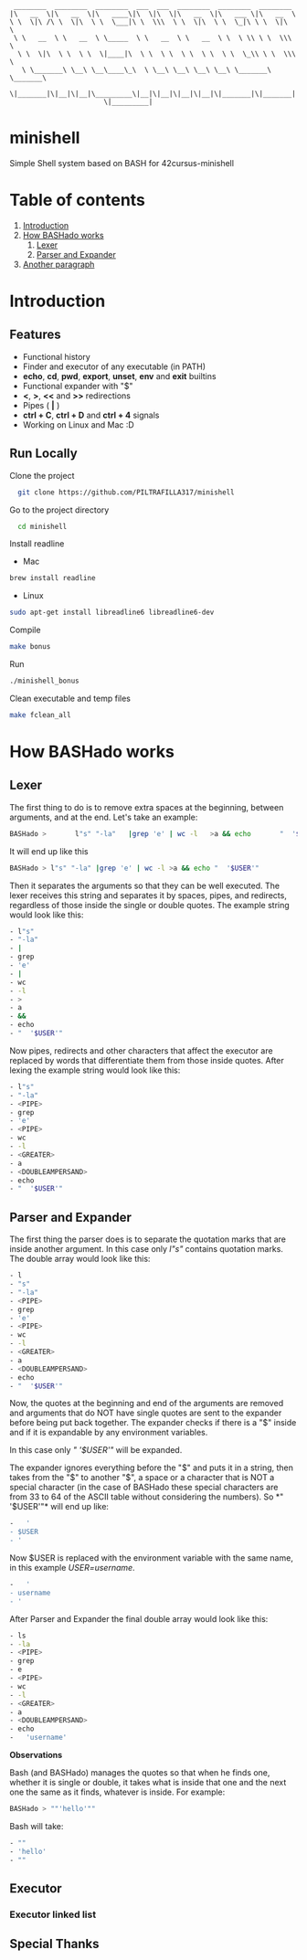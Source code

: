      ________  ________  ________  ___  ___  ________  ________  ________     
    |\   __  \|\   __  \|\   ____\|\  \|\  \|\   __  \|\   ___ \|\   __  \    
    \ \  \|\ /\ \  \|\  \ \  \___|\ \  \\\  \ \  \|\  \ \  \_|\ \ \  \|\  \   
     \ \   __  \ \   __  \ \_____  \ \   __  \ \   __  \ \  \ \\ \ \  \\\  \  
      \ \  \|\  \ \  \ \  \|____|\  \ \  \ \  \ \  \ \  \ \  \_\\ \ \  \\\  \ 
       \ \_______\ \__\ \__\____\_\  \ \__\ \__\ \__\ \__\ \_______\ \_______\
        \|_______|\|__|\|__|\_________\|__|\|__|\|__|\|__|\|_______|\|_______|
                           \|_________|                                       

 
#   minishell
Simple Shell system based on BASH for 42cursus-minishell

# Table of contents  
1. [Introduction](#introduction)  
2. [How BASHado works](#how-bashado-works)  
    1. [Lexer](#lexer)  
    3. [Parser and Expander](#parser-and-expander)  
3. [Another paragraph](#paragraph2)  

# Introduction
## Features  

- Functional history
- Finder and executor of any executable (in PATH)
- **echo**, **cd**, **pwd**, **export**, **unset**, **env** and **exit** builtins
- Functional expander with "$"
- **<**, **>**, **<<** and **>>** redirections
- Pipes ( **|** )
- **ctrl + C**, **ctrl + D** and **ctrl + 4** signals
- Working on Linux and Mac :D

## Run Locally  

Clone the project  

~~~bash  
  git clone https://github.com/PILTRAFILLA317/minishell
~~~

Go to the project directory  

~~~bash
  cd minishell
~~~

Install readline

- Mac

~~~bash  
brew install readline
~~~

- Linux

~~~bash  
sudo apt-get install libreadline6 libreadline6-dev
~~~

Compile

~~~bash  
make bonus
~~~

Run 

~~~bash  
./minishell_bonus
~~~

Clean executable and temp files

~~~bash  
make fclean_all
~~~

# How BASHado works
## Lexer
The first thing to do is to remove extra spaces  at the beginning, between arguments, and at the end.
Let's take an example:

~~~bash  
BASHado >       l"s" "-la"   |grep 'e' | wc -l   >a && echo       "  '$USER'"
~~~

It will end up like this
~~~bash  
BASHado > l"s" "-la" |grep 'e' | wc -l >a && echo "  '$USER'"
~~~

Then it separates the arguments so that they can be well executed.
The lexer receives this string and separates it by spaces, pipes, and redirects, regardless of those inside the single or double quotes.
The example string would look like this:
~~~bash  
- l"s"
- "-la"
- |
- grep
- 'e'
- |
- wc
- -l
- >
- a
- &&
- echo
- "  '$USER'"
~~~

Now pipes, redirects and other characters that affect the executor are replaced by words that differentiate them from those inside quotes.
After lexing the example string would look like this:
~~~bash  
- l"s"
- "-la"
- <PIPE>
- grep
- 'e'
- <PIPE>
- wc
- -l
- <GREATER>
- a
- <DOUBLEAMPERSAND>
- echo
- "  '$USER'"
~~~

## Parser and Expander

The first thing the parser does is to separate the quotation marks that are inside another argument.
In this case only *l"s"* contains quotation marks. The double array would look like this:

~~~bash  
- l
- "s"
- "-la"
- <PIPE>
- grep
- 'e'
- <PIPE>
- wc
- -l
- <GREATER>
- a
- <DOUBLEAMPERSAND>
- echo
- "  '$USER'"
~~~

Now, the quotes at the beginning and end of the arguments are removed and arguments that do NOT have single quotes are sent to the expander before being put back together. The expander checks if there is a "$" inside and if it is expandable by any environment variables.

In this case only *"  '$USER'"* will be expanded.

The expander ignores everything before the "$" and puts it in a string, then takes from the "$" to another "$", a space or a character that is NOT a special character (in the case of BASHado these special characters are from 33 to 64 of the ASCII table without considering the numbers).
So *"  '$USER'"* will end up like:

~~~bash
-   '
- $USER
- '
~~~

Now $USER is replaced with the environment variable with the same name, in this example *USER=username*.

~~~bash
-   '
- username
- '
~~~

After Parser and Expander the final double array would look like this:
~~~bash  
- ls
- -la
- <PIPE>
- grep
- e
- <PIPE>
- wc
- -l
- <GREATER>
- a
- <DOUBLEAMPERSAND>
- echo
-   'username'
~~~

**Observations**

Bash (and BASHado) manages the quotes so that when he finds one, whether it is single or double, it takes what is inside that one and the next one the same as it finds, whatever is inside.
For example:
~~~bash
BASHado > ""'hello'""
~~~
Bash will take:
~~~bash
- ""
- 'hello'
- ""
~~~

## Executor
### Executor linked list

## Special Thanks
